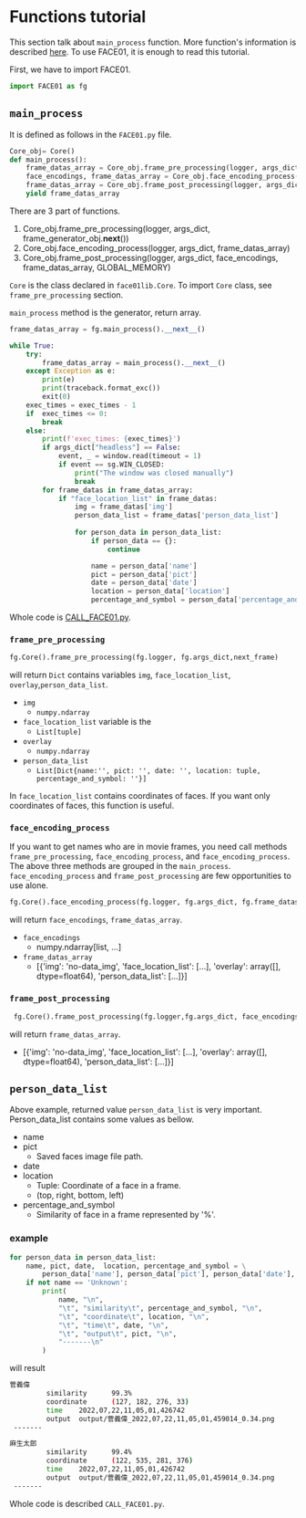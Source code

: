 # Functions tutorial
This section talk about `main_process` function.
More function's information is described [here](doc/../more_functions.md).
To use FACE01, it is enough to read this tutorial.

First, we have to import FACE01.
```python
import FACE01 as fg
```
## `main_process`
It is defined as follows in the `FACE01.py` file.
```python
Core_obj= Core()
def main_process():
    frame_datas_array = Core_obj.frame_pre_processing(logger, args_dict, frame_generator_obj.__next__())
    face_encodings, frame_datas_array = Core_obj.face_encoding_process(logger, args_dict, frame_datas_array)
    frame_datas_array = Core_obj.frame_post_processing(logger, args_dict, face_encodings, frame_datas_array, GLOBAL_MEMORY)
    yield frame_datas_array
```
There are 3 part of functions.
1.  Core_obj.frame_pre_processing(logger, args_dict, frame_generator_obj.__next__())
2.  Core_obj.face_encoding_process(logger, args_dict, frame_datas_array)
3.  Core_obj.frame_post_processing(logger, args_dict, face_encodings, frame_datas_array, GLOBAL_MEMORY)

`Core` is the class declared in `face01lib.Core`.
To import `Core` class, see `frame_pre_processing` section.

`main_process` method is the generator, return array.
```python
frame_datas_array = fg.main_process().__next__()
```
```python
while True:
    try:
        frame_datas_array = main_process().__next__()
    except Exception as e:
        print(e)
        print(traceback.format_exc())
        exit(0)
    exec_times = exec_times - 1
    if  exec_times <= 0:
        break
    else:
        print(f'exec_times: {exec_times}')
        if args_dict["headless"] == False:
            event, _ = window.read(timeout = 1)
            if event == sg.WIN_CLOSED:
                print("The window was closed manually")
                break
        for frame_datas in frame_datas_array:
            if "face_location_list" in frame_datas:
                img = frame_datas['img']
                person_data_list = frame_datas['person_data_list']
                
                for person_data in person_data_list:
                    if person_data == {}:
                        continue

                    name = person_data['name']
                    pict = person_data['pict']
                    date = person_data['date']
                    location = person_data['location']
                    percentage_and_symbol = person_data['percentage_and_symbol']
```
Whole code is [CALL_FACE01.py](../CALL_FACE01.py).


### `frame_pre_processing`
```python
fg.Core().frame_pre_processing(fg.logger, fg.args_dict,next_frame)
```
will return `Dict` contains variables `img`, `face_location_list`, `overlay`,`person_data_list`.
- `img`
  - `numpy.ndarray`
- `face_location_list` variable is the
  -  `List[tuple]`
- `overlay`
  - `numpy.ndarray`
- `person_data_list`
  - `List[Dict{name:'', pict: '', date: '', location: tuple, percentage_and_symbol: ''}]`

In `face_location_list` contains coordinates of faces. If you want only coordinates of faces, this function is useful.

### `face_encoding_process`
If you want to get names who are in movie frames, you need call methods `frame_pre_processing`, `face_encoding_process`, and `face_encoding_process`.
The above three methods are grouped in the `main_process`.
`face_encoding_process` and `frame_post_processing` are few opportunities to use alone.
```python
fg.Core().face_encoding_process(fg.logger, fg.args_dict, fg.frame_datas_array)
```
will return `face_encodings`, `frame_datas_array`.
- `face_encodings`
  - numpy.ndarray[list, ...]
- `frame_datas_array`
  - [{'img': 'no-data_img', 'face_location_list': [...], 'overlay': array([], dtype=float64), 'person_data_list': [...]}]

### `frame_post_processing`
```python
 fg.Core().frame_post_processing(fg.logger,fg.args_dict, face_encodings, frame_datas_array, fg.GLOBAL_MEMORY)
 ```
will return `frame_datas_array`.
- [{'img': 'no-data_img', 'face_location_list': [...], 'overlay': array([], dtype=float64), 'person_data_list': [...]}]

## `person_data_list`
Above example, returned value `person_data_list` is very important.
Person_data_list contains some values as bellow.
- name
- pict
  - Saved faces image file path.
- date
- location
  - Tuple: Coordinate of a face in a frame.
  - (top, right, bottom, left)
- percentage_and_symbol
  - Similarity of face in a frame represented by '%'.

### example
```python
for person_data in person_data_list:
    name, pict, date,  location, percentage_and_symbol = \
        person_data['name'], person_data['pict'], person_data['date'],  person_data['location'], person_data['percentage_and_symbol']
    if not name == 'Unknown':
        print(
            name, "\n",
            "\t", "similarity\t", percentage_and_symbol, "\n",
            "\t", "coordinate\t", location, "\n",
            "\t", "time\t", date, "\n",
            "\t", "output\t", pict, "\n",
            "-------\n"
        )
```
will result 
```bash
菅義偉 
         similarity      99.3% 
         coordinate      (127, 182, 276, 33) 
         time    2022,07,22,11,05,01,426742 
         output  output/菅義偉_2022,07,22,11,05,01,459014_0.34.png 
 -------

麻生太郎 
         similarity      99.4% 
         coordinate      (122, 535, 281, 376) 
         time    2022,07,22,11,05,01,426742 
         output  output/菅義偉_2022,07,22,11,05,01,459014_0.34.png 
 -------
```
Whole code is described `CALL_FACE01.py`.